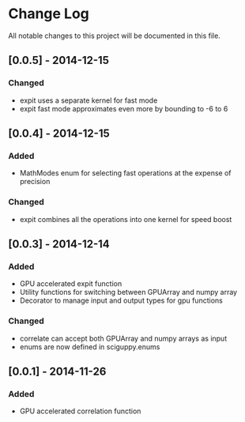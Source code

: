# Change Log
All notable changes to this project will be documented in this file.

## [0.0.5] - 2014-12-15
### Changed
- expit uses a separate kernel for fast mode
- expit fast mode approximates even more by bounding to -6 to 6

## [0.0.4] - 2014-12-15
### Added
- MathModes enum for selecting fast operations at the expense of precision

### Changed
- expit combines all the operations into one kernel for speed boost

## [0.0.3] - 2014-12-14
### Added
- GPU accelerated expit function
- Utility functions for switching between GPUArray and numpy array
- Decorator to manage input and output types for gpu functions

### Changed
- correlate can accept both GPUArray and numpy arrays as input
- enums are now defined in sciguppy.enums

## [0.0.1] - 2014-11-26
### Added
- GPU accelerated correlation function
